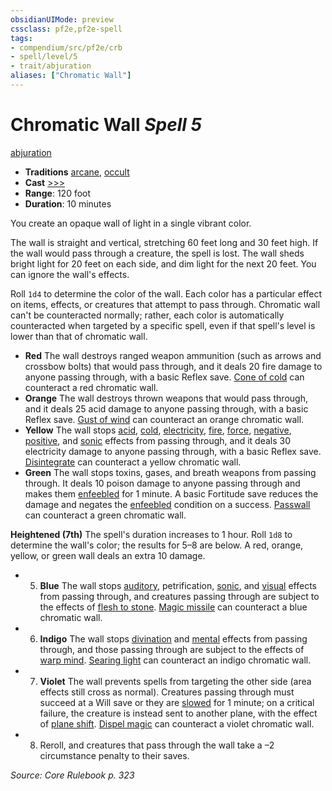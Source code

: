 ```yaml
---
obsidianUIMode: preview
cssclass: pf2e,pf2e-spell
tags:
- compendium/src/pf2e/crb
- spell/level/5
- trait/abjuration
aliases: ["Chromatic Wall"]
---
```

# Chromatic Wall *Spell 5*   
[abjuration](abjuration.md "Abjuration School Trait")  

- **Traditions** [arcane](arcane.md "Arcane Tradition Trait"), [occult](occult.md "Occult Tradition Trait")
- **Cast** [>>>](chapter-9-playing-the-game.md#Actions "Three-Action") 
- **Range**: 120 foot
- **Duration**: 10 minutes

You create an opaque wall of light in a single vibrant color.

The wall is straight and vertical, stretching 60 feet long and 30 feet high. If the wall would pass through a creature, the spell is lost. The wall sheds bright light for 20 feet on each side, and dim light for the next 20 feet. You can ignore the wall's effects.

Roll `1d4` to determine the color of the wall. Each color has a particular effect on items, effects, or creatures that attempt to pass through. Chromatic wall can't be counteracted normally; rather, each color is automatically counteracted when targeted by a specific spell, even if that spell's level is lower than that of chromatic wall.

- **Red** The wall destroys ranged weapon ammunition (such as arrows and crossbow bolts) that would pass through, and it deals 20 fire damage to anyone passing through, with a basic Reflex save. [Cone of cold](cone-of-cold.md) can counteract a red chromatic wall.
- **Orange** The wall destroys thrown weapons that would pass through, and it deals 25 acid damage to anyone passing through, with a basic Reflex save. [Gust of wind](gust-of-wind.md) can counteract an orange chromatic wall.
- **Yellow** The wall stops [acid](acid.md "Acid Energy & Element Trait"), [cold](cold.md "Cold Energy & Element Trait"), [electricity](electricity.md "Electricity Energy & Element Trait"), [fire](fire.md "Fire Energy & Element Trait"), [force](force.md "Force Energy & Element Trait"), [negative](negative.md "Negative Energy & Element Trait"), [positive](positive.md "Positive Energy & Element Trait"), and [sonic](sonic.md "Sonic Energy & Element Trait") effects from passing through, and it deals 30 electricity damage to anyone passing through, with a basic Reflex save. [Disintegrate](disintegrate.md) can counteract a yellow chromatic wall.
- **Green** The wall stops toxins, gases, and breath weapons from passing through. It deals 10 poison damage to anyone passing through and makes them [enfeebled](conditions.md#Enfeebled) for 1 minute. A basic Fortitude save reduces the damage and negates the [enfeebled](conditions.md#Enfeebled) condition on a success. [Passwall](passwall.md) can counteract a green chromatic wall.

**Heightened (7th)** The spell's duration increases to 1 hour. Roll `1d8` to determine the wall's color; the results for 5–8 are below. A red, orange, yellow, or green wall deals an extra 10 damage.

- 5. **Blue** The wall stops [auditory](auditory.md "Auditory Effect Trait"), petrification, [sonic](sonic.md "Sonic Energy & Element Trait"), and [visual](visual.md "Visual Effect Trait") effects from passing through, and creatures passing through are subject to the effects of [flesh to stone](flesh-to-stone.md). [Magic missile](magic-missile.md) can counteract a blue chromatic wall.
- 6. **Indigo** The wall stops [divination](divination.md "Divination School Trait") and [mental](mental.md "Mental Effect Trait") effects from passing through, and those passing through are subject to the effects of [warp mind](warp-mind.md). [Searing light](searing-light.md) can counteract an indigo chromatic wall.
- 7. **Violet** The wall prevents spells from targeting the other side (area effects still cross as normal). Creatures passing through must succeed at a Will save or they are [slowed](conditions.md#Slowed) for 1 minute; on a critical failure, the creature is instead sent to another plane, with the effect of [plane shift](plane-shift.md). [Dispel magic](dispel-magic.md) can counteract a violet chromatic wall.
- 8. Reroll, and creatures that pass through the wall take a –2 circumstance penalty to their saves.

*Source: Core Rulebook p. 323*